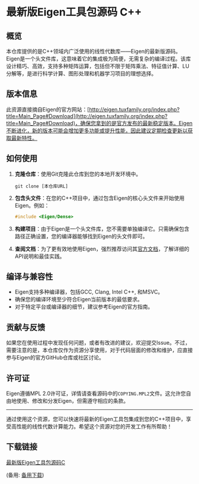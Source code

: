 # 最新版Eigen工具包源码 C++

## 概览

本仓库提供的是C++领域内广泛使用的线性代数库——Eigen的最新版源码。Eigen是一个头文件库，这意味着它的集成极为简便，无需复杂的编译过程。该库设计精巧、高效，支持多种矩阵运算，包括但不限于矩阵乘法、特征值计算、LU分解等，是进行科学计算、图形处理和机器学习项目的理想选择。

## 版本信息

此资源直接摘自Eigen的官方网站：[http://eigen.tuxfamily.org/index.php?title=Main_Page#Download](http://eigen.tuxfamily.org/index.php?title=Main_Page#Download)，确保您拿到的是官方发布的最新稳定版本。Eigen不断进化，新的版本可能会增加更多功能或提升性能，因此建议定期检查更新以获取最新特性。

## 如何使用

1. **克隆仓库**：使用Git克隆此仓库到您的本地开发环境中。
   ```
   git clone [本仓库URL]
   ```

2. **包含头文件**：在您的C++项目中，通过包含Eigen的核心头文件来开始使用Eigen。例如：
   ```cpp
   #include <Eigen/Dense>
   ```

3. **构建项目**：由于Eigen是一个头文件库，您不需要单独编译它。只需确保包含路径正确设置，您的编译器能够找到Eigen的头文件即可。

4. **查阅文档**：为了更有效地使用Eigen，强烈推荐访问其[官方文档](http://eigen.tuxfamily.org/dox/)，了解详细的API说明和最佳实践。

## 编译与兼容性

- Eigen支持多种编译器，包括GCC, Clang, Intel C++, 和MSVC。
- 确保您的编译环境至少符合Eigen当前版本的最低要求。
- 对于特定平台或编译器的细节，建议参考Eigen的官方指南。

## 贡献与反馈

如果您在使用过程中发现任何问题，或者有改进的建议，欢迎提交Issue。不过，需要注意的是，本仓库仅作为资源分享使用，对于代码层面的修改和维护，应直接参与Eigen的官方GitHub仓库或社区讨论。

## 许可证

Eigen遵循MPL 2.0许可证，详情请查看源码中的`COPYING.MPL2`文件。这允许您自由地使用、修改和分发Eigen，但需遵守相应的条款。

---

通过使用这个资源，您可以快速将最新的Eigen工具包集成到您的C++项目中，享受高性能的线性代数计算能力。希望这个资源对您的开发工作有所帮助！

## 下载链接
[最新版Eigen工具包源码C](https://pan.quark.cn/s/7a70a4b5ba74) 

(备用: [备用下载](https://pan.baidu.com/s/1er2_lTFHuV-UO75hIdIEYg?pwd=jlls))
